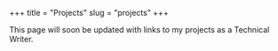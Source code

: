 +++
title = "Projects"
slug = "projects"
+++

This page will soon be updated with links to my projects as a Technical Writer.
